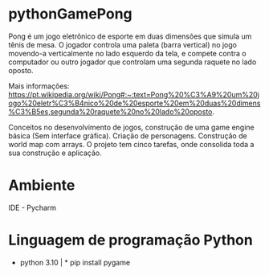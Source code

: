 # pythonGamePong

Pong é um jogo eletrônico de esporte em duas dimensões que simula um tênis de mesa. 
O jogador controla uma paleta (barra vertical) no jogo movendo-a verticalmente no lado esquerdo da tela, e compete contra o computador ou outro jogador que controlam uma segunda raquete no lado oposto.

Mais informações: 
https://pt.wikipedia.org/wiki/Pong#:~:text=Pong%20%C3%A9%20um%20jogo%20eletr%C3%B4nico%20de%20esporte%20em%20duas%20dimens%C3%B5es,segunda%20raquete%20no%20lado%20oposto.

Conceitos no desenvolvimento de jogos, construção de uma game engine básica (Sem interface gráfica). Criação de personagens.  Construção de world map com arrays. O projeto tem cinco tarefas, onde consolida toda a sua construção e aplicação.

# Ambiente
IDE - Pycharm
# Linguagem de programação Python
* python 3.10 | * pip install pygame
